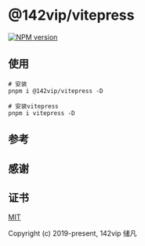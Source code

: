 # @142vip/vitepress

[![NPM version](https://img.shields.io/npm/v/@142vip/vitepress?color=a1b858&label=version)](https://www.npmjs.com/package/@142vip/vitepress)

## 使用

```shell
# 安装
pnpm i @142vip/vitepress -D

# 安装vitepress
pnpm i vitepress -D
```

## 参考

## 感谢

## 证书

[MIT](https://opensource.org/license/MIT)

Copyright (c) 2019-present, 142vip 储凡
